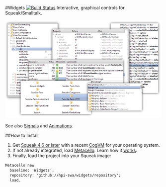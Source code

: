 #Widgets [![Build Status](https://secure.travis-ci.org/hpi-swa/widgets.png?branch=master)](http://travis-ci.org/hpi-swa/widgets)
Interactive, graphical controls for Squeak/Smalltalk.

![Model-View Example](screenshots/itemview.png)

See also [Signals](../../../signals) and [Animations](../../../animations).

##How to Install

1. Get [Squeak 4.6 or later](http://www.squeak.org) with a recent [CogVM](http://www.mirandabanda.org/files/Cog/VM/) for your operating system.
2. If not already integrated, load [Metacello](https://github.com/dalehenrich/metacello-work). Learn how it [works](https://github.com/dalehenrich/metacello-work/blob/master/docs/MetacelloUserGuide.md).
3. Finally, load the project into your Squeak image:

```Smalltalk
Metacello new
  baseline: 'Widgets';
  repository: 'github://hpi-swa/widgets/repository';
  load.
```
